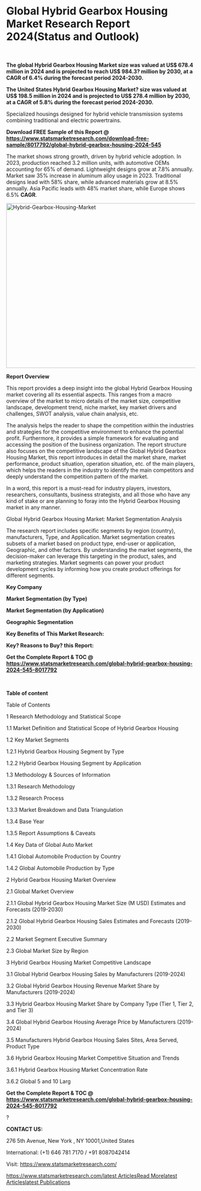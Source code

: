 <h1>Global Hybrid Gearbox Housing Market Research Report 2024(Status and Outlook)</h1><br/><p><strong>The global Hybrid Gearbox Housing Market size was valued at US$ 678.4 million in 2024 and is projected to reach US$ 984.3? million by 2030, at a <strong>CAGR</strong> of 6.4% during the forecast period 2024-2030.</strong></p>
 
 
 
 <p><strong>The United States Hybrid Gearbox Housing Market? size was valued at US$ 198.5 million in 2024 and is projected to US$ 278.4 million by 2030, at a <strong>CAGR</strong> of 5.8% during the forecast period 2024-2030.</strong></p>
 
 
 
 <p>Specialized housings designed for hybrid vehicle transmission systems combining traditional and electric powertrains.</p>
 
 
 
 <p><strong>Download FREE Sample of this Report @ <a href="https://www.statsmarketresearch.com/download-free-sample/8017792/global-hybrid-gearbox-housing-2024-545">https://www.statsmarketresearch.com/download-free-sample/8017792/global-hybrid-gearbox-housing-2024-545</a></strong></p>
 
 
 
 <p>The market shows strong growth, driven by hybrid vehicle adoption. In 2023, production reached 3.2 million units, with automotive OEMs accounting for 65% of demand. Lightweight designs grow at 7.8% annually. Market saw 35% increase in aluminum alloy usage in 2023. Traditional designs lead with 58% share, while advanced materials grow at 8.5% annually. Asia Pacific leads with 48% market share, while Europe shows 6.5% <strong>CAGR</strong>.</p>
 
 
 
 <p><img alt="Hybrid-Gearbox-Housing-Market" src="https://www.grandresearchstore.com/assets/report-images/Hybrid_Gearbox_Housing_Market.png" style="width: 730px; height: 438px;" /></p>
 
 
 
 <p><strong>Report Overview</strong></p>
 
 
 
 <p>This report provides a deep insight into the global Hybrid Gearbox Housing market covering all its essential aspects. This ranges from a macro overview of the market to micro details of the market size, competitive landscape, development trend, niche market, key market drivers and challenges, SWOT analysis, value chain analysis, etc.</p>
 
 
 
 <p>The analysis helps the reader to shape the competition within the industries and strategies for the competitive environment to enhance the potential profit. Furthermore, it provides a simple framework for evaluating and accessing the position of the business organization. The report structure also focuses on the competitive landscape of the Global Hybrid Gearbox Housing Market, this report introduces in detail the market share, market performance, product situation, operation situation, etc. of the main players, which helps the readers in the industry to identify the main competitors and deeply understand the competition pattern of the market.</p>
 
 
 
 <p>In a word, this report is a must-read for industry players, investors, researchers, consultants, business strategists, and all those who have any kind of stake or are planning to foray into the Hybrid Gearbox Housing market in any manner.</p>
 
 
 
 <p>Global Hybrid Gearbox Housing Market: Market Segmentation Analysis</p>
 
 
 
 <p>The research report includes specific segments by region (country), manufacturers, Type, and Application. Market segmentation creates subsets of a market based on product type, end-user or application, Geographic, and other factors. By understanding the market segments, the decision-maker can leverage this targeting in the product, sales, and marketing strategies. Market segments can power your product development cycles by informing how you create product offerings for different segments.</p>
 
 
 
 <p><strong>Key Company</strong></p>
 
 
 
 <p><strong>Market Segmentation (by Type)</strong></p>
 
 
 
 <p><strong>Market Segmentation (<strong>by Application</strong>)</strong></p>
 
 
 
 <p><strong>Geographic Segmentation</strong></p>
 
 
 
 <p><strong>Key Benefits of This Market Research:</strong></p>
 
 
 
 <p><strong>Key? <strong>Reasons to Buy</strong>? this Report:</strong></p>
 
 
 
 <div><b>Get the Complete Report & TOC @ <a href="https://www.statsmarketresearch.com/global-hybrid-gearbox-housing-2024-545-8017792">https://www.statsmarketresearch.com/global-hybrid-gearbox-housing-2024-545-8017792</a></b></div>
 
 
 
 <p><br />
 
 <b>Table of content</b></p>
 
 
 
 <p>Table of Contents<br />
 
 1 Research Methodology and Statistical Scope<br />
 
 1.1 Market Definition and Statistical Scope of Hybrid Gearbox Housing<br />
 
 1.2 Key Market Segments<br />
 
 1.2.1 Hybrid Gearbox Housing Segment by Type<br />
 
 1.2.2 Hybrid Gearbox Housing Segment by Application<br />
 
 1.3 Methodology & Sources of Information<br />
 
 1.3.1 Research Methodology<br />
 
 1.3.2 Research Process<br />
 
 1.3.3 Market Breakdown and Data Triangulation<br />
 
 1.3.4 Base Year<br />
 
 1.3.5 Report Assumptions & Caveats<br />
 
 1.4 Key Data of Global Auto Market<br />
 
 1.4.1 Global Automobile Production by Country<br />
 
 1.4.2 Global Automobile Production by Type<br />
 
 2 Hybrid Gearbox Housing Market Overview<br />
 
 2.1 Global Market Overview<br />
 
 2.1.1 Global Hybrid Gearbox Housing Market Size (M USD) Estimates and Forecasts (2019-2030)<br />
 
 2.1.2 Global Hybrid Gearbox Housing Sales Estimates and Forecasts (2019-2030)<br />
 
 2.2 Market Segment Executive Summary<br />
 
 2.3 Global Market Size by Region<br />
 
 3 Hybrid Gearbox Housing Market Competitive Landscape<br />
 
 3.1 Global Hybrid Gearbox Housing Sales by Manufacturers (2019-2024)<br />
 
 3.2 Global Hybrid Gearbox Housing Revenue Market Share by Manufacturers (2019-2024)<br />
 
 3.3 Hybrid Gearbox Housing Market Share by Company Type (Tier 1, Tier 2, and Tier 3)<br />
 
 3.4 Global Hybrid Gearbox Housing Average Price by Manufacturers (2019-2024)<br />
 
 3.5 Manufacturers Hybrid Gearbox Housing Sales Sites, Area Served, Product Type<br />
 
 3.6 Hybrid Gearbox Housing Market Competitive Situation and Trends<br />
 
 3.6.1 Hybrid Gearbox Housing Market Concentration Rate<br />
 
 3.6.2 Global 5 and 10 Larg</p>
 
 
 
 <div><b>Get the Complete Report & TOC @ <a href="https://www.statsmarketresearch.com/global-hybrid-gearbox-housing-2024-545-8017792">https://www.statsmarketresearch.com/global-hybrid-gearbox-housing-2024-545-8017792</a></b></div>
 
 
 
 <p>? </p>
 
 
 
 <p><b>CONTACT US:</b><br />
 
 276 5th Avenue, New York , NY 10001,United States<br />
 
 International: (+1) 646 781 7170 / +91 8087042414<br />
 
 Visit: <a href="https://www.statsmarketresearch.com/">https://www.statsmarketresearch.com/</a><br />
 
 <a href="https://gyeongbokgung.com">https://www.statsmarketresearch.com/</a><a href="https://hallyeomaritime.com">latest Articles</a><a href="https://jingwansa.com">Read More</a><a href="https://nguoiviet.jp/">latest Articles</a><a href="https://www.intelmarketresearch.com/">latest Publications</a></p>